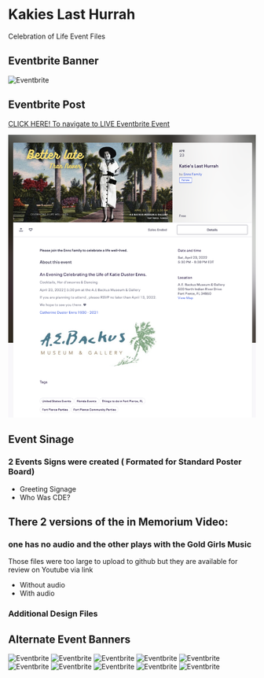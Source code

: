 # Kakies Last Hurrah
Celebration of Life Event Files
## Eventbrite Banner
![Eventbrite](https://github.com/f-marquez/Kakies_last_hurrah/blob/main/EventBanner/9.png)
## Eventbrite Post
[CLICK HERE! To navigate to LIVE Eventbrite Event](https://www.eventbrite.com/e/katies-last-hurrah-tickets-311857563367)

![Titanic](https://github.com/f-marquez/Kakies_last_hurrah/blob/main/Screen%20Shot%202022-04-23%20at%2012.20.03%20AM.png)


## Event Sinage
### 2 Events Signs were created ( Formated for Standard Poster Board)
- Greeting Signage
- Who Was CDE?

## There 2 versions of the in Memorium Video: 
### one has no audio and the other plays with the Gold Girls Music
 Those files were too large to upload to github but they are available for review on Youtube via link
 - Without audio
 - With audio

### Additional Design Files
 ## Alternate Event Banners
 ![Eventbrite](https://github.com/f-marquez/Kakies_last_hurrah/blob/main/EventBanner/2.png)
 ![Eventbrite](https://github.com/f-marquez/Kakies_last_hurrah/blob/main/EventBanner/3.png)
 ![Eventbrite](https://github.com/f-marquez/Kakies_last_hurrah/blob/main/EventBanner/4.png)
 ![Eventbrite](https://github.com/f-marquez/Kakies_last_hurrah/blob/main/EventBanner/5.png)
 ![Eventbrite](https://github.com/f-marquez/Kakies_last_hurrah/blob/main/EventBanner/6.png)
 ![Eventbrite](https://github.com/f-marquez/Kakies_last_hurrah/blob/main/EventBanner/7.png)
 ![Eventbrite](https://github.com/f-marquez/Kakies_last_hurrah/blob/main/EventBanner/8.png)
 ![Eventbrite](https://github.com/f-marquez/Kakies_last_hurrah/blob/main/EventBanner/10.png)
 ![Eventbrite](https://github.com/f-marquez/Kakies_last_hurrah/blob/main/EventBanner/11.png)
 ![Eventbrite](https://github.com/f-marquez/Kakies_last_hurrah/blob/main/EventBanner/12.png) 
 
